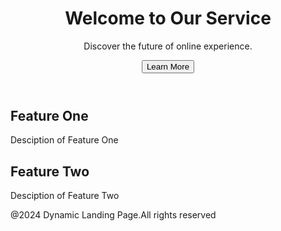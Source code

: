 <!DOCTYPE html>
<html>
    <head>
        <title>
            Landing page 
        </title>
        <link rel="stylesheet" href="landing.css" type="text/css">
        <body>
            <header>
                <h1>Welcome to Our Service</h1>
                <p>Discover the future of online experience.</p>
                <button class="action-button">Learn More</button>
            </header>
            <section class="features">
                <div class="feature">
                    <h2>Feature One</h2>
                    <p>Desciption of Feature One </p>
                </div>
                 <div class="feature">
                   <h2>Feature Two</h2>
                  <p>Desciption of Feature Two </p>
               </div>
            </section>  
            <footer>
                @2024 Dynamic Landing Page.All rights reserved 
            </footer>
        </body>
    </head>
</html>
